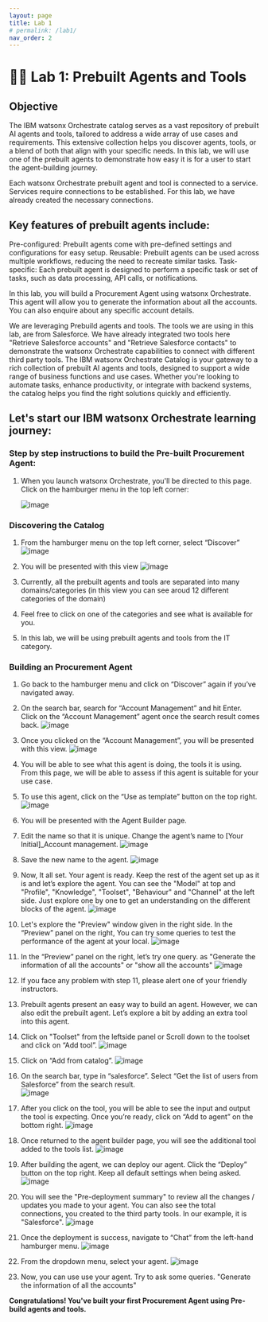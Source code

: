 ```yaml
---
layout: page
title: Lab 1
# permalink: /lab1/
nav_order: 2
---
```

# 🧑‍💼 Lab 1: Prebuilt Agents and Tools

## Objective
The IBM watsonx Orchestrate catalog serves as a vast repository of prebuilt AI agents and tools, tailored to address a wide array of use cases and requirements. This extensive collection helps you discover agents, tools, or a blend of both that align with your specific needs. In this lab, we will use one of the prebuilt agents to demonstrate how easy it is for a user to start the agent-building journey.

Each watsonx Orchestrate prebuilt agent and tool is connected to a service. Services require connections to be established. For this lab, we have already created the necessary connections.

## Key features of prebuilt agents include:
Pre-configured: Prebuilt agents come with pre-defined settings and configurations for easy setup.
Reusable: Prebuilt agents can be used across multiple workflows, reducing the need to recreate similar tasks.
Task-specific: Each prebuilt agent is designed to perform a specific task or set of tasks, such as data processing, API calls, or notifications.
    
In this lab, you will build a Procurement Agent using watsonx Orchestrate. This agent will allow you to generate the information about all the accounts. You can also enquire about any specific account details.   

We are leveraging Prebuild agents and tools. The tools we are using in this lab, are from Salesforce. We have already integrated two tools here "Retrieve Salesforce accounts" and "Retrieve Salesforce contacts" to demonstrate the watsonx Orchestrate capabilities to connect with different third party tools. 
The IBM watsonx Orchestrate Catalog is your gateway to a rich collection of prebuilt AI agents and tools, designed to support a wide range of business functions and use cases. Whether you're looking to automate tasks, enhance productivity, or integrate with backend systems, the catalog helps you find the right solutions quickly and efficiently.

## Let's start our IBM watsonx Orchestrate learning journey: 

### Step by step instructions to build the Pre-built Procurement Agent:

1. When you launch watsonx Orchestrate, you'll be directed to this page. Click on the hamburger menu in the top left corner:

    ![image](./imgs/imgs_1/step_1.png)

### Discovering the Catalog
1. From the hamburger menu on the top left corner, select “Discover”
    ![image](./imgs/imgs_1/discover.png)
2. You will be presented with this view
    ![image](./imgs/imgs_1/catalog_view.png)

3. Currently, all the prebuilt agents and tools are separated into many domains/categories (in this view you can see aroud 12 different categories of the domain)
4. Feel free to click on one of the categories and see what is available for you.
5. In this lab, we will be using prebuilt agents and tools from the IT category.

### Building an Procurement Agent

1. Go back to the hamburger menu and click on “Discover” again if you’ve navigated away.
2. On the search bar, search for “Account Management” and hit Enter. Click on the “Account Management” agent once the search result comes back.
   ![image](./imgs/imgs_1/account_management_agent.png)

3. Once you clicked on the “Account Management”, you will be presented with this view.
   ![image](./imgs/imgs_1/agent_view.png)


4. You will be able to see what this agent is doing, the tools it is using. From this page, we will be able to assess if this agent is suitable for your use case.
5. To use this agent, click on the “Use as template” button on the top right.
    ![image](./imgs/imgs_1/use_template.png)

6. You will be presented with the Agent Builder page.
   
7. Edit the name so that it is unique. Change the agent’s name to [Your Initial]_Account management.
   ![image](./imgs/imgs_1/agent_name.png)
   
8. Save the new name to the agent. 
   ![image](./imgs/imgs_1/save_name.png)

9. Now, It all set. Your agent is ready. Keep the rest of the agent set up as it is and let’s explore the agent. You can see the "Model" at top and "Profile", "Knowledge", "Toolset", "Behaviour" and "Channel" at the left side. Just explore one by one to get an understanding on the different blocks of the agent.
    ![image](./imgs/imgs_1/agent_blocks.png)
   
10. Let's explore the "Preview" window given in the right side. In the “Preview” panel on the right, You can try some queries to test the performance of the agent at your local.
    ![image](./imgs/imgs_1/preview.png)

11. In the “Preview” panel on the right, let’s try one query. as "Generate the information of all the accounts" or "show all the accounts"
    ![image](./imgs/imgs_1/preview.png)

12. If you face any problem with step 11, please alert one of your friendly instructors.
13. Prebuilt agents present an easy way to build an agent. However, we can also edit the prebuilt agent. Let’s explore a bit by adding an extra tool into this agent.
14. Click on "Toolset" from the leftside panel or Scroll down to the toolset and click on “Add tool”.
    ![image](./imgs/imgs_1/add_tool.png)

15. Click on “Add from catalog”.
     ![image](./imgs/imgs_1/ad_frm_catalog.png)

16. On the search bar, type in “salesforce”. Select “Get the list of users from Salesforce” from the search result.  
    ![image](./imgs/imgs_1/list_user_tool.png)
17. After you click on the tool, you will be able to see the input and output the tool is expecting. Once you’re ready, click on “Add to agent” on the bottom right.
    ![image](./imgs/imgs_1/add_tool_agent.png)

18. Once returned to the agent builder page, you will see the additional tool added to the tools list.
    ![image](./imgs/imgs_1/added_tool_list.png)

19. After building the agent, we can deploy our agent. Click the “Deploy” button on the top right. Keep all default settings when being asked.
    ![image](./imgs/imgs_1/deploy.png)
20. You will see the "Pre-deployment summary" to review all the changes / updates you made to your agent. You can also see the total connections, you created to the third party tools. In our example, it is "Salesforce".
    ![image](./imgs/imgs_1/pre_deployment.png)
21. Once the deployment is success, navigate to “Chat” from the left-hand hamburger menu.
    ![image](./imgs/imgs_1/chat.png)
22. From the dropdown menu, select your agent.
    ![image](./imgs/imgs_1/agent_selection.png)
23. Now, you can use use your agent. Try to ask some queries. "Generate the information of all the accounts"  


**Congratulations! You've built your first Procurement Agent using Pre-build agents and tools.**
